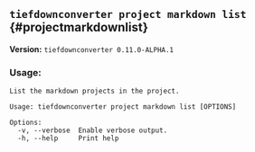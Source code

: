 ## `tiefdownconverter project markdown list` {#projectmarkdownlist}

**Version:** `tiefdownconverter 0.11.0-ALPHA.1`

### Usage:
```
List the markdown projects in the project.

Usage: tiefdownconverter project markdown list [OPTIONS]

Options:
  -v, --verbose  Enable verbose output.
  -h, --help     Print help
```

